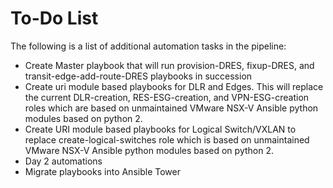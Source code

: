 # To-Do List

The following is a list of additional automation tasks in the pipeline:

- Create Master playbook that will run provision-DRES, fixup-DRES, and transit-edge-add-route-DRES playbooks in succession
- Create uri module based playbooks for DLR and Edges.  This will replace the current DLR-creation, RES-ESG-creation, and VPN-ESG-creation roles which are based on unmaintained VMware NSX-V Ansible python modules based on python 2.
- Create URI module based playbooks for Logical Switch/VXLAN to replace create-logical-switches role which is based on unmaintained VMware NSX-V Ansible python modules based on python 2.
-  Day 2 automations
-  Migrate playbooks into Ansible Tower
